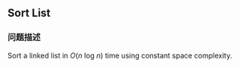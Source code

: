 ## Sort List  
### 问题描述
Sort a linked list in *O*(*n* log *n*) time using constant space complexity.
